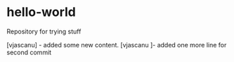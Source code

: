 
# hello-world
Repository for trying stuff

[vjascanu] - added some new content.
[vjascanu ]- added one more line for second commit
